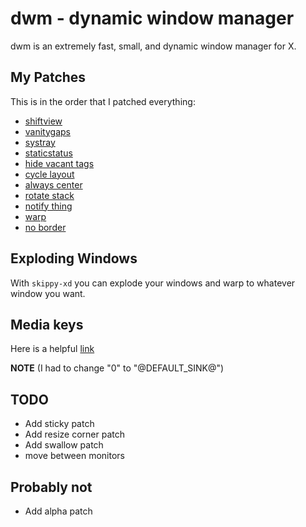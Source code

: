 # dwm - dynamic window manager

dwm is an extremely fast, small, and dynamic window manager for X.

## My Patches

This is in the order that I patched everything:

- [shiftview](https://lists.suckless.org/dev/1104/7590.html)
- [vanitygaps](https://dwm.suckless.org/patches/vanitygaps/)
- [systray](https://dwm.suckless.org/patches/systray/)
- [staticstatus](https://dwm.suckless.org/patches/staticstatus/)
- [hide vacant tags](https://dwm.suckless.org/patches/hide_vacant_tags/)
- [cycle layout](https://dwm.suckless.org/patches/cyclelayouts/)
- [always center](https://dwm.suckless.org/patches/alwayscenter/)
- [rotate stack](https://dwm.suckless.org/patches/rotatestack/)
- [notify thing](https://dwm.suckless.org/patches/focusonnetactive/)
- [warp](https://dwm.suckless.org/patches/warp/)
- [no border](https://dwm.suckless.org/patches/noborder/)

## Exploding Windows

With `skippy-xd` you can explode your windows and warp to whatever window you want.

## Media keys

Here is a helpful [link](https://gist.github.com/palopezv/efd34059af6126ad970940bcc6a90f2e)

**NOTE** (I had to change "0" to "@DEFAULT_SINK@")

## TODO

- Add sticky patch
- Add resize corner patch
- Add swallow patch
- move between monitors

## Probably not

- Add alpha patch
